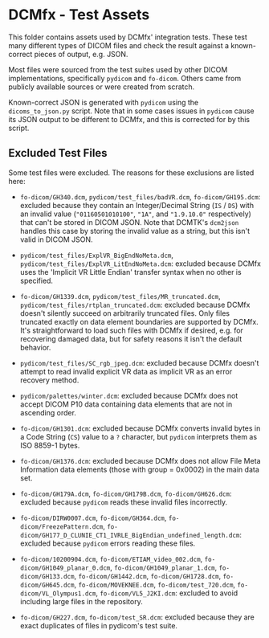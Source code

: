 # DCMfx - Test Assets

This folder contains assets used by DCMfx' integration tests. These test many
different types of DICOM files and check the result against a known-correct
pieces of output, e.g. JSON.

Most files were sourced from the test suites used by other DICOM
implementations, specifically `pydicom` and `fo-dicom`. Others came from
publicly available sources or were created from scratch.

Known-correct JSON is generated with `pydicom` using the `dicoms_to_json.py`
script. Note that in some cases issues in `pydicom` cause its JSON output to be
different to DCMfx, and this is corrected for by this script.

## Excluded Test Files

Some test files were excluded. The reasons for these exclusions are listed here:

- `fo-dicom/GH340.dcm`, `pydicom/test_files/badVR.dcm`, `fo-dicom/GH195.dcm`:
  excluded because they contain an Integer/Decimal String (`IS` / `DS`) with an
  invalid value (`"01160501010100"`, `"1A"`, and `"1.9.10.0"` respectively) that
  can't be stored in DICOM JSON. Note that DCMTK's `dcm2json` handles this case
  by storing the invalid value as a string, but this isn't valid in DICOM JSON.

- `pydicom/test_files/ExplVR_BigEndNoMeta.dcm`,
  `pydicom/test_files/ExplVR_LitEndNoMeta.dcm`: excluded because DCMfx uses the
  'Implicit VR Little Endian' transfer syntax when no other is specified.

- `fo-dicom/GH1339.dcm`, `pydicom/test_files/MR_truncated.dcm`,
  `pydicom/test_files/rtplan_truncated.dcm`: excluded because DCMfx doesn't
  silently succeed on arbitrarily truncated files. Only files truncated exactly
  on data element boundaries are supported by DCMfx. It's straightforward to
  load such files with DCMfx if desired, e.g. for recovering damaged data, but
  for safety reasons it isn't the default behavior.

- `pydicom/test_files/SC_rgb_jpeg.dcm`: excluded because DCMfx doesn't attempt
  to read invalid explicit VR data as implicit VR as an error recovery method.

- `pydicom/palettes/winter.dcm`: excluded because DCMfx does not accept DICOM
  P10 data containing data elements that are not in ascending order.

- `fo-dicom/GH1301.dcm`: excluded because DCMfx converts invalid bytes in a Code
  String (`CS`) value to a `?` character, but `pydicom` interprets them as ISO
  8859-1 bytes.

- `fo-dicom/GH1376.dcm`: excluded because DCMfx does not allow File Meta
  Information data elements (those with group = 0x0002) in the main data set.

- `fo-dicom/GH179A.dcm`, `fo-dicom/GH179B.dcm`, `fo-dicom/GH626.dcm`: excluded
  because `pydicom` reads these invalid files incorrectly.

- `fo-dicom/DIRW0007.dcm`, `fo-dicom/GH364.dcm`, `fo-dicom/FreezePattern.dcm`,
  `fo-dicom/GH177_D_CLUNIE_CT1_IVRLE_BigEndian_undefined_length.dcm`: excluded
  because `pydicom` errors reading these files.

- `fo-dicom/10200904.dcm`, `fo-dicom/ETIAM_video_002.dcm`,
  `fo-dicom/GH1049_planar_0.dcm`, `fo-dicom/GH1049_planar_1.dcm`,
  `fo-dicom/GH133.dcm`, `fo-dicom/GH1442.dcm`, `fo-dicom/GH1728.dcm`,
  `fo-dicom/GH645.dcm`, `fo-dicom/MOVEKNEE.dcm`, `fo-dicom/test_720.dcm`,
  `fo-dicom/VL_Olympus1.dcm`, `fo-dicom/VL5_J2KI.dcm`: excluded to avoid
  including large files in the repository.

- `fo-dicom/GH227.dcm`, `fo-dicom/test_SR.dcm`: excluded because they are exact
  duplicates of files in pydicom's test suite.

